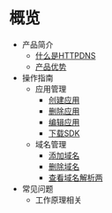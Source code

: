 
# 概览
  
* 产品简介
    * [什么是HTTPDNS](/httpdns/introduction/concept)
    * [产品优势](/httpdns/introduction/advantages)
* 操作指南
    * 应用管理
        * [创建应用](/httpdns/guide/app/createapp)
        * [删除应用](/httpdns/guide/app/deleteapp)
        * [编辑应用](/httpdns/guide/app/editapp)
        * [下载SDK](/httpdns/guide/app/downloadsdk)
    * 域名管理
        * [添加域名](/httpdns/guide/host/createhost)
        * [删除域名](/httpdns/guide/host/deletehost)
        * [查看域名解析两](/httpdns/guide/host/monitor)
* 常见问题
    * 工作原理相关
      
    
    
    
 
